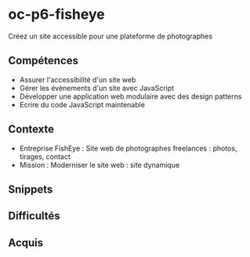 # oc-p6-fisheye

Créez un site accessible pour une plateforme de photographes

## Compétences
- Assurer l'accessibilité d'un site web
- Gérer les évènements d'un site avec JavaScript
- Développer une application web modulaire avec des design patterns
- Ecrire du code JavaScript maintenable

## Contexte
- Entreprise FishEye : Site web de photographes freelances : photos, tirages, contact
- Mission : Moderniser le site web : site dynamique

## Snippets

## Difficultés

## Acquis